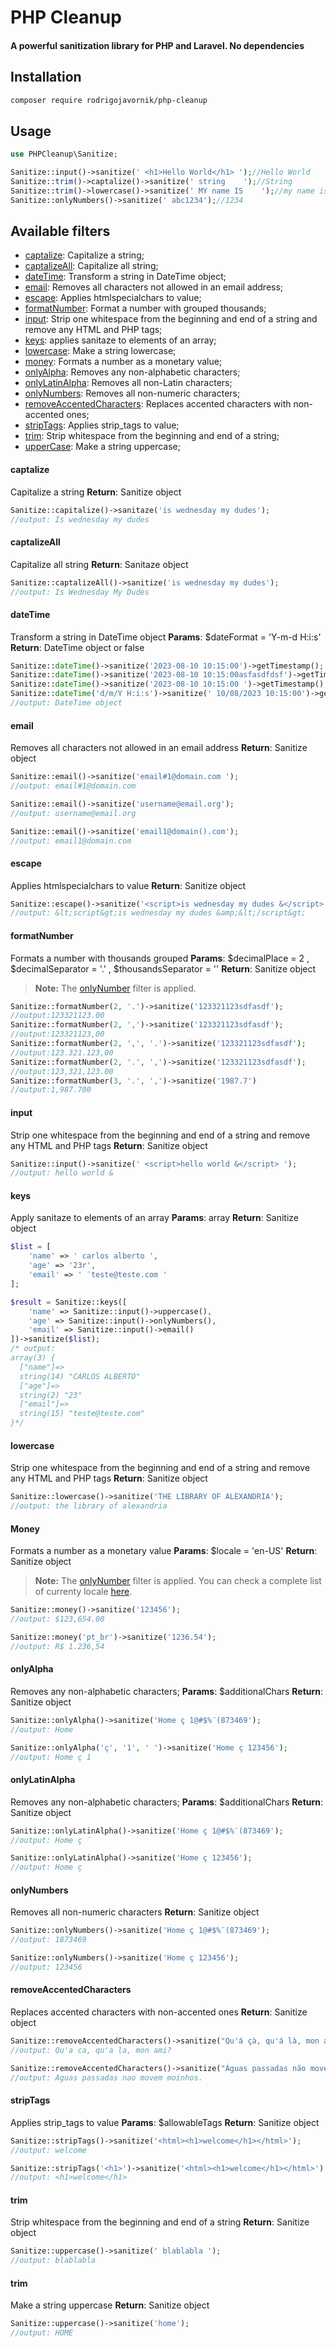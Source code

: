 
# PHP Cleanup
#### A powerful sanitization library for PHP and Laravel. No dependencies

## Installation
```sh
composer require rodrigojavornik/php-cleanup
```

## Usage
```php
use PHPCleanup\Sanitize;

Sanitize::input()->sanitize(' <h1>Hello World</h1> ');//Hello World
Sanitize::trim()->captalize()->sanitize(' string    ');//String
Sanitize::trim()->lowercase()->sanitize(' MY name IS    ');//my name is
Sanitize::onlyNumbers()->sanitize(' abc1234');//1234
```

## Available filters

 - [captalize](#captalize): Capitalize a string;
 - [captalizeAll](#captalizeall): Capitalize all string;
 - [dateTime](#datetime): Transform a string in DateTime object;
 - [email](#email): Removes all characters not allowed in an email address;
 - [escape](#escape): Applies htmlspecialchars to value;
 - [formatNumber](#formatnumber): Format a number with grouped thousands;
 - [input](#input): Strip one whitespace from the beginning and end of a string and remove any HTML and PHP tags;
 - [keys](#keys):  applies sanitaze to elements of an array;
 - [lowercase](#lowercase): Make a string lowercase;
 - [money](#money): Formats a number as a monetary value;
 - [onlyAlpha](#onlyalpha): Removes any non-alphabetic characters;
 - [onlyLatinAlpha](#onlylatinalpha): Removes all non-Latin characters;
 - [onlyNumbers](#onlynumbers): Removes all non-numeric characters;
 - [removeAccentedCharacters](#removeaccentedcharacters): Replaces accented characters with non-accented ones;
 - [stripTags](striptags): Applies strip_tags to value;
 - [trim](#trim): Strip whitespace from the beginning and end of a string;
 - [upperCase](#uppercase): Make a string uppercase;

#### captalize
Capitalize a string
**Return**: Sanitize object
```php
Sanitize::capitalize()->sanitaze('is wednesday my dudes');
//output: Is wednesday my dudes
```
#### captalizeAll
Capitalize all string
**Return**: Sanitaze object
```php
Sanitize::captalizeAll()->sanitize('is wednesday my dudes');
//output: Is Wednesday My Dudes
```
#### dateTime
Transform a string in DateTime object
**Params**: $dateFormat = 'Y-m-d H:i:s'
**Return**: DateTime object or false
```php
Sanitize::dateTime()->sanitize('2023-08-10 10:15:00')->getTimestamp();
Sanitize::dateTime()->sanitize('2023-08-10 10:15:00asfasdfdsf')->getTimestamp();
Sanitize::dateTime()->sanitize('2023-08-10 10:15:00 ')->getTimestamp();
Sanitize::dateTime('d/m/Y H:i:s')->sanitize(' 10/08/2023 10:15:00')->getTimestamp();
//output: DateTime object 
```
#### email
Removes all characters not allowed in an email address
**Return**: Sanitize object
```php
Sanitize::email()->sanitize('email#1@domain.com ');
//output: email#1@domain.com

Sanitize::email()->sanitize('username@email.org');
//output: username@email.org

Sanitize::email()->sanitize('email1@domain().com');
//output: email1@domain.com
```
#### escape
Applies htmlspecialchars to value
**Return**: Sanitize object
```php
Sanitize::escape()->sanitize('<script>is wednesday my dudes &</script>')
//output: &lt;script&gt;is wednesday my dudes &amp;&lt;/script&gt;
```
#### formatNumber
Formats a number with thousands grouped
**Params**: $decimalPlace = 2 , $decimalSeparator = '.' , $thousandsSeparator = ''
**Return**: Sanitize object
> **Note:** The [onlyNumber](#onlynumber) filter is applied.
```php
Sanitize::formatNumber(2, '.')->sanitize('123321123sdfasdf');
//output:123321123.00
Sanitize::formatNumber(2, ',')->sanitize('123321123sdfasdf');
//output:123321123,00
Sanitize::formatNumber(2, ',', '.')->sanitize('123321123sdfasdf');
//output:123.321.123,00
Sanitize::formatNumber(2, '.', ',')->sanitize('123321123sdfasdf');
//output:123,321,123.00
Sanitize::formatNumber(3, '.', ',')->sanitize('1987.7')
//output:1,987.700
```
#### input
Strip one whitespace from the beginning and end of a string and remove any HTML and PHP tags
**Return**: Sanitize object
```php
Sanitize::input()->sanitize(' <script>hello world &</script> ');
//output: hello world &
```
#### keys
 Apply sanitaze to elements of an array
 **Params**: array
**Return**: Sanitize object
```php
$list = [
	'name' => ' carlos alberto ',
	'age' => '23r',
	'email' => ' ¨teste@teste.com '
];

$result = Sanitize::keys([
	'name' => Sanitize::input()->uppercase(),
	'age' => Sanitize::input()->onlyNumbers(),
	'email' => Sanitize::input()->email()
])->sanitize($list);
/* output:
array(3) {
  ["name"]=>
  string(14) "CARLOS ALBERTO"
  ["age"]=>
  string(2) "23"
  ["email"]=>
  string(15) "teste@teste.com"
}*/ 
```
#### lowercase
Strip one whitespace from the beginning and end of a string and remove any HTML and PHP tags
**Return**: Sanitize object
```php
Sanitize::lowercase()->sanitize('THE LIBRARY OF ALEXANDRIA');
//output: the library of alexandria
```
#### Money
Formats a number as a monetary value
**Params**: $locale = 'en-US'
**Return**: Sanitize object
> **Note:** The [onlyNumber](#onlynumber) filter is applied.
>  You can check a complete list of currenty locale [here](https://community.lansweeper.com/t5/customizing-the-web-console/list-of-currency-culture-codes/ta-p/64431).
```php
Sanitize::money()->sanitize('123456');
//output: $123,654.00

Sanitize::money('pt_br')->sanitize('1236.54');
//output: R$ 1.236,54
```
#### onlyAlpha
Removes any non-alphabetic characters;
**Params**: $additionalChars
**Return**: Sanitize object
```php
Sanitize::onlyAlpha()->sanitize('Home ç 1@#$%¨(873469');
//output: Home

Sanitize::onlyAlpha('ç', '1', ' ')->sanitize('Home ç 123456');
//output: Home ç 1
```

#### onlyLatinAlpha
Removes any non-alphabetic characters;
**Params**: $additionalChars
**Return**: Sanitize object
```php
Sanitize::onlyLatinAlpha()->sanitize('Home ç 1@#$%¨(873469');
//output: Home ç ¨

Sanitize::onlyLatinAlpha()->sanitize('Home ç 123456');
//output: Home ç 
```
#### onlyNumbers
Removes all non-numeric characters
**Return**: Sanitize object
```php
Sanitize::onlyNumbers()->sanitize('Home ç 1@#$%¨(873469');
//output: 1873469

Sanitize::onlyNumbers()->sanitize('Home ç 123456');
//output: 123456 
```
#### removeAccentedCharacters
Replaces accented characters with non-accented ones
**Return**: Sanitize object
```php
Sanitize::removeAccentedCharacters()->sanitize("Qu'á çà, qu'á là, mon ami?");
//output: Qu'a ca, qu'a la, mon ami?

Sanitize::removeAccentedCharacters()->sanitize("Águas passadas não movem moinhos.")
//output: Aguas passadas nao movem moinhos.
```
#### stripTags
 Applies strip_tags to value
 **Params**: $allowableTags
**Return**: Sanitize object
```php
Sanitize::stripTags()->sanitize('<html><h1>welcome</h1></html>');
//output: welcome

Sanitize::stripTags('<h1>')->sanitize('<html><h1>welcome</h1></html>')
//output: <h1>welcome</h1>
```
#### trim
Strip whitespace from the beginning and end of a string
**Return**: Sanitize object
```php
Sanitize::uppercase()->sanitize(' blablabla ');
//output: blablabla
```
#### trim
Make a string uppercase
**Return**: Sanitize object
```php
Sanitize::uppercase()->sanitize('home');
//output: HOME
```